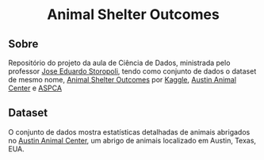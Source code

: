 <h1 align="center">Animal Shelter Outcomes</h1>

## Sobre


Repositório do projeto da aula de Ciência de Dados, ministrada pelo professor [Jose Eduardo Storopoli](https://github.com/storopoli), tendo como conjunto de dados o dataset de mesmo nome, [Animal Shelter Outcomes](https://www.kaggle.com/c/shelter-animal-outcomes) por [Kaggle](https://kaggle.com), [Austin Animal Center](http://www.austintexas.gov/department/animal-services) e [ASPCA](https://www.aspca.org/helping-people-pets/shelter-intake-and-surrender/pet-statistics)

## Dataset

O conjunto de dados mostra estatísticas detalhadas de animais abrigados no [Austin Animal Center](http://www.austintexas.gov/department/animal-services), um abrigo de animais localizado em Austin, Texas, EUA.